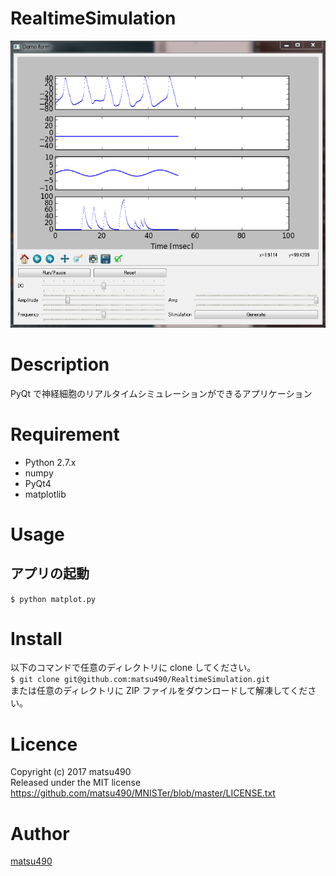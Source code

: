 RealtimeSimulation
====

![demoimage](./demoimage.png)

# Description
PyQt で神経細胞のリアルタイムシミュレーションができるアプリケーション

# Requirement
- Python 2.7.x
- numpy
- PyQt4
- matplotlib

# Usage
## アプリの起動  
`$ python matplot.py`

# Install
以下のコマンドで任意のディレクトリに clone してください。  
`$ git clone git@github.com:matsu490/RealtimeSimulation.git`  
または任意のディレクトリに ZIP ファイルをダウンロードして解凍してください。

# Licence
Copyright (c) 2017 matsu490  
Released under the MIT license  
https://github.com/matsu490/MNISTer/blob/master/LICENSE.txt  

# Author
[matsu490](https://github.com/matsu490)
